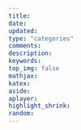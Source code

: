 ```yaml
---
title:
date:
updated:
type: "categories"
comments:
description:
keywords:
top_img: false
mathjax:
katex:
aside:
aplayer:
highlight_shrink:
random:
---
```

